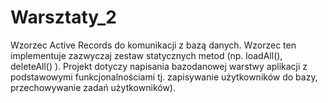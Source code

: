 # Warsztaty_2
Wzorzec Active Records do komunikacji z bazą danych. Wzorzec ten implementuje zazwyczaj zestaw statycznych metod (np. loadAll(), deleteAll() ).
Projekt dotyczy napisania bazodanowej warstwy aplikacji z podstawowymi funkcjonalnościami tj. zapisywanie użytkowników do bazy, przechowywanie zadań użytkowników).
